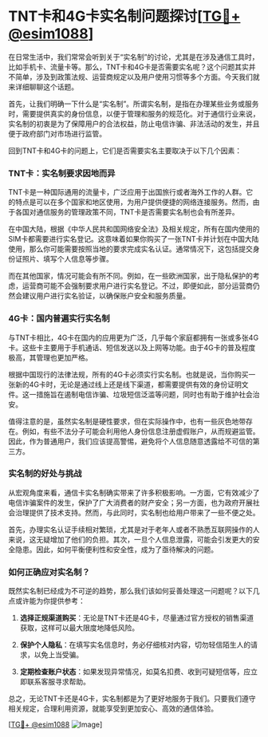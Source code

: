 # TNT卡和4G卡实名制问题探讨[[TG💪+ @esim1088](https://t.me/s/esim1088)]

在日常生活中，我们常常会听到关于“实名制”的讨论，尤其是在涉及通信工具时，比如手机卡、流量卡等。那么，TNT卡和4G卡是否需要实名呢？这个问题其实并不简单，涉及到政策法规、运营商规定以及用户使用习惯等多个方面。今天我们就来详细聊聊这个话题。

首先，让我们明确一下什么是“实名制”。所谓实名制，是指在办理某些业务或服务时，需要提供真实的身份信息，以便于管理和服务的规范化。对于通信行业来说，实名制的初衷是为了保障用户的合法权益，防止电信诈骗、非法活动的发生，并且便于政府部门对市场进行监管。

回到TNT卡和4G卡的问题上，它们是否需要实名主要取决于以下几个因素：

### TNT卡：实名制要求因地而异

TNT卡是一种国际通用的流量卡，广泛应用于出国旅行或者海外工作的人群。它的特点是可以在多个国家和地区使用，为用户提供便捷的网络连接服务。然而，由于各国对通信服务的管理政策不同，TNT卡是否需要实名制也会有所差异。

在中国大陆，根据《中华人民共和国网络安全法》及相关规定，所有在国内使用的SIM卡都需要进行实名登记。这意味着如果你购买了一张TNT卡并计划在中国大陆使用，那么你可能需要按照当地的要求完成实名认证。通常情况下，这包括提交身份证照片、填写个人信息等步骤。

而在其他国家，情况可能会有所不同。例如，在一些欧洲国家，出于隐私保护的考虑，运营商可能不会强制要求用户进行实名登记。不过，即便如此，部分运营商仍然会建议用户进行实名验证，以确保账户安全和服务质量。

### 4G卡：国内普遍实行实名制

与TNT卡相比，4G卡在国内的应用更为广泛，几乎每个家庭都拥有一张或多张4G卡。这些卡主要用于手机通话、短信发送以及上网等功能。由于4G卡的普及程度极高，其管理也更加严格。

根据中国现行的法律法规，所有的4G卡必须实行实名制。也就是说，当你购买一张新的4G卡时，无论是通过线上还是线下渠道，都需要提供有效的身份证明文件。这一措施旨在遏制电信诈骗、垃圾短信泛滥等问题，同时也有助于维护社会治安。

值得注意的是，虽然实名制是硬性要求，但在实际操作中，也有一些灰色地带存在。例如，有些不法分子可能会利用他人身份信息注册虚假账户，从而规避监管。因此，作为普通用户，我们应该提高警惕，避免将个人信息随意透露给不可信的第三方。

### 实名制的好处与挑战

从宏观角度来看，通信卡实名制确实带来了许多积极影响。一方面，它有效减少了电信诈骗案件的发生，保护了广大消费者的财产安全；另一方面，也为政府开展社会治理提供了技术支持。然而，与此同时，实名制也给用户带来了一些不便之处。

首先，办理实名认证手续相对繁琐，尤其是对于老年人或者不熟悉互联网操作的人来说，这无疑增加了他们的负担。其次，一旦个人信息泄露，可能会引发更大的安全隐患。因此，如何平衡便利性和安全性，成为了亟待解决的问题。

### 如何正确应对实名制？

既然实名制已经成为不可逆的趋势，那么我们该如何妥善处理这一问题呢？以下几点或许能为你提供参考：

1. **选择正规渠道购买**：无论是TNT卡还是4G卡，尽量通过官方授权的销售渠道获取，这样可以最大限度地降低风险。
   
2. **保护个人隐私**：在填写实名信息时，务必仔细核对内容，切勿轻信陌生人的请求，以免上当受骗。
   
3. **定期检查账户状态**：如果发现异常情况，如莫名扣费、收到可疑短信等，应立即联系客服寻求帮助。

总之，无论TNT卡还是4G卡，实名制都是为了更好地服务于我们。只要我们遵守相关规定，合理利用资源，就能享受到更加安心、高效的通信体验。

[[TG💪+ @esim1088](https://t.me/s/esim1088) ![Image](https://i.postimg.cc/4NQfJmqS/Snipaste-2025-05-13-00-14-12.png)]